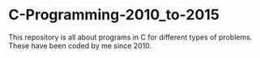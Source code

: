 # C-Programming-2010_to-2015
This repository is all about programs in C for different types of problems. These have been coded by me since 2010.
